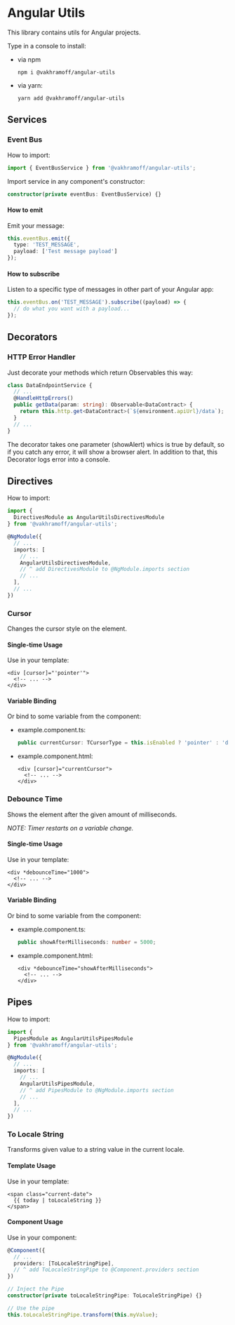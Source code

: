 # Angular Utils

This library contains utils for Angular projects.

Type in a console to install:
  - via npm
    ```
    npm i @vakhramoff/angular-utils
    ```
  - via yarn:
    ```
    yarn add @vakhramoff/angular-utils
    ```

## Services

### Event Bus

How to import:
```typescript
import { EventBusService } from '@vakhramoff/angular-utils';
```

Import service in any component's constructor:
```typescript
constructor(private eventBus: EventBusService) {}
```

#### How to emit
Emit your message:
```typescript
this.eventBus.emit({
  type: 'TEST_MESSAGE',
  payload: ['Test message payload']
});
```

#### How to subscribe
Listen to a specific type of messages in other part of your Angular app:
```typescript
this.eventBus.on('TEST_MESSAGE').subscribe((payload) => {
  // do what you want with a payload...
});
```

## Decorators

### HTTP Error Handler

Just decorate your methods which return Observables this way:
```typescript
class DataEndpointService {
  // ...
  @HandleHttpErrors()
  public getData(param: string): Observable<DataContract> {
    return this.http.get<DataContract>(`${environment.apiUrl}/data`);
  }
  // ...
}
```
The decorator takes one parameter (showAlert) whics is true by default,
so if you catch any error, it will show a browser alert.
In addition to that, this Decorator logs error into a console.

## Directives

How to import:
```typescript
import {
  DirectivesModule as AngularUtilsDirectivesModule
} from '@vakhramoff/angular-utils';

@NgModule({
  // ...
  imports: [
    // ...
    AngularUtilsDirectivesModule,
    // ^ add DirectivesModule to @NgModule.imports section
    // ...
  ],
  // ...
})
```

### Cursor
Changes the cursor style on the element.

#### Single-time Usage
Use in your template:
```angular2html
<div [cursor]="'pointer'">
  <!-- ... -->
</div>
```

#### Variable Binding
Or bind to some variable from the component:
- example.component.ts:
  ```typescript
  public currentCursor: TCursorType = this.isEnabled ? 'pointer' : 'default';
  ```
- example.component.html:
  ```angular2html
  <div [cursor]="currentCursor">
    <!-- ... -->
  </div>
  ```

### Debounce Time
Shows the element after the given amount of milliseconds.

*NOTE: Timer restarts on a variable change.*

#### Single-time Usage
Use in your template:
```angular2html
<div *debounceTime="1000">
  <!-- ... -->
</div>
```

#### Variable Binding
Or bind to some variable from the component:
- example.component.ts:
  ```typescript
  public showAfterMilliseconds: number = 5000;
  ```
- example.component.html:
  ```angular2html
  <div *debounceTime="showAfterMilliseconds">
    <!-- ... -->
  </div>
  ```

## Pipes

How to import:
```typescript
import {
  PipesModule as AngularUtilsPipesModule
} from '@vakhramoff/angular-utils';

@NgModule({
  // ...
  imports: [
    // ...
    AngularUtilsPipesModule,
    // ^ add PipesModule to @NgModule.imports section
    // ...
  ],
  // ...
})
```

### To Locale String
Transforms given value to a string value in the current locale.

#### Template Usage
Use in your template:
```angular2html
<span class="current-date">
  {{ today | toLocaleString }}
</span>
```

#### Component Usage
Use in your component:
```typescript
@Component({
  // ...
  providers: [ToLocaleStringPipe],
  // ^ add ToLocaleStringPipe to @Component.providers section
})

// Inject the Pipe
constructor(private toLocaleStringPipe: ToLocaleStringPipe) {}

// Use the pipe
this.toLocaleStringPipe.transform(this.myValue);
```
